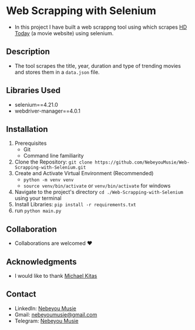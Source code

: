 # Web Scrapping with Selenium
 -  In this project I have built a web scrappng tool using which scrapes [HD Today](https://hdtoday.to/home) (a movie website) using selenium.

## Description
 - The tool scrapes the title, year, duration and type of trending movies and stores them in a `data.json` file.

## Libraries Used
 - selenium==4.21.0
 - webdriver-manager==4.0.1

## Installation
 1. Prerequisites
    - Git
    - Command line familiarity
 2. Clone the Repository: `git clone https://github.com/NebeyouMusie/Web-Scrapping-with-Selenium.git`
 3. Create and Activate Virtual Environment (Recommended)
    - `python -m venv venv`
    - `source venv/bin/activate` or `venv/bin/activate` for windows
 4. Navigate to the project's directory `cd ./Web-Scrapping-with-Selenium` using your terminal
 5. Install Libraries: `pip install -r requirements.txt`
 6. run `python main.py`

## Collaboration
- Collaborations are welcomed ❤️

## Acknowledgments
 - I would like to thank [Michael Kitas](https://github.com/michaelkitas)
   
## Contact
 - LinkedIn: [Nebeyou Musie](https://www.linkedin.com/in/nebeyou-musie)
 - Gmail: nebeyoumusie@gmail.com
 - Telegram: [Nebeyou Musie](https://t.me/NebeyouMusie)




